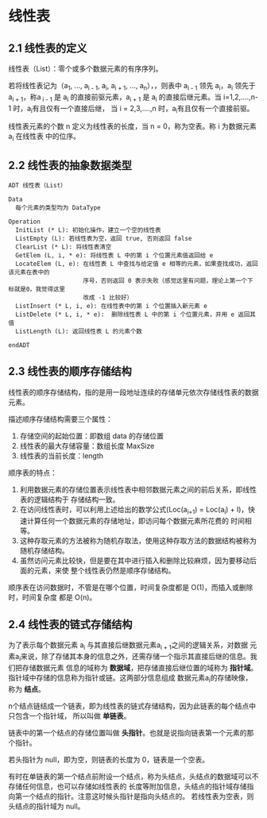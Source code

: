 # 线性表

## 2.1 线性表的定义

线性表（List）：零个或多个数据元素的有序序列。     

若将线性表记为（a<sub>1</sub>, ..., a<sub>i - 1</sub>, a<sub>i</sub>, a<sub>i + 1</sub>,
..., a<sub>n</sub>），，则表中 a<sub>i - 1</sub> 领先 a<sub>i</sub>，a<sub>i</sub> 领先于
a<sub>i + 1</sub>，称a<sub> i - 1</sub> 是 a<sub>i</sub> 的直接前驱元素，a<sub>i + 1</sub> 是
a<sub>i</sub> 的直接后继元素。当 i=1,2,....,n-1 时，a<sub>i</sub>有且仅有一个直接后继，
当 i = 2,3,....,n 时，a<sub>i</sub>有且仅有一个直接前驱。     

线性表元素的个数 n 定义为线性表的长度，当 n = 0，称为空表。称 i 为数据元素 a<sub>i</sub> 在线性表
中的位序。      

## 2.2 线性表的抽象数据类型

```
ADT 线性表（List）

Data
  每个元素的类型均为 DataType

Operation
  InitList (* L): 初始化操作，建立一个空的线性表
  ListEmpty (L): 若线性表为空，返回 true, 否则返回 false
  ClearList (* L): 将线性表清空
  GetElem (L, i, * e): 将线性表 L 中的第 i 个位置元素值返回给 e
  LocateElem (L, e): 在线性表 L 中查找与给定值 e 相等的元素，如果查找成功，返回该元素在表中的
                     序号，否则返回 0 表示失败（感觉这里有问题，理论上第一个下标就是0，我觉得这里
                     改成 -1 比较好）
  ListInsert (* L, i, e): 在线性表中的第 i 个位置插入新元素 e
  ListDelete (* L, i, * e):  删除线性表 L 中的第 i 个位置元素，并用 e 返回其值
  ListLength (L): 返回线性表 L 的元素个数

endADT   
```     

## 2.3 线性表的顺序存储结构

线性表的顺序存储结构，指的是用一段地址连续的存储单元依次存储线性表的数据元素。    

描述顺序存储结构需要三个属性：    

1. 存储空间的起始位置：即数组 data 的存储位置
2. 线性表的最大存储容量：数组长度 MaxSize
3. 线性表的当前长度：length     

顺序表的特点：    

1. 利用数据元素的存储位置表示线性表中相邻数据元素之间的前后关系，即线性表的逻辑结构于
存储结构一致。
2. 在访问线性表时，可以利用上述给出的数学公式(Loc(a<sub>i+1</sub>) = Loc(a<sub>i</sub>) + l)，快速计算任何一个数据元素的存储地址，即访问每个数据元素所花费的
时间相等。
3. 这种存取元素的方法被称为随机存取法，使用这种存取方法的数据结构被称为随机存储结构。
4. 虽然访问元素比较快，但是要在其中进行插入和删除比较麻烦，因为要移动后面的元素，来使
整个线性表仍然是顺序存储结构。     

顺序表在访问数据时，不管是在哪个位置，时间复杂度都是 O(1)，而插入或删除时，时间复杂度
都是 O(n)。    

## 2.4 线性表的链式存储结构

为了表示每个数据元素 a<sub>i</sub> 与其直接后继数据元素a<sub>i + 1</sub>之间的逻辑关系，对数据
元素a<sub>i</sub>来说，除了存储其本身的信息之外，还需存储一个指示其直接后继的信息。我们把存储数据元素
信息的域称为 **数据域**，把存储直接后继位置的域称为 **指针域**。指针域中存储的信息称为指针或链。这两部分信息组成
数据元素a<sub>i</sub>的存储映像，称为 **结点**。     

n个结点链结成一个链表，即为线性表的链式存储结构，因为此链表的每个结点中只包含一个指针域，
所以叫做 **单链表**。    

链表中的第一个结点的存储位置叫做 **头指针**。也就是说指向链表第一个元素的那个指针。    

若头指针为 null，即为空，则链表的长度为 0，链表是一个空表。    

有时在单链表的第一个结点前附设一个结点，称为头结点，头结点的数据域可以不存储任何信息，也可以存储如线性表的
长度等附加信息，头结点的指针域存储指向第一个结点的指针。注意这时候头指针是指向头结点的。
若线性表为空表，则头结点的指针域为 null。    

